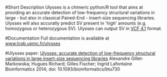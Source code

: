 #Short Description
Ulysses is a chimeric python/R tool that aims at  providing an accurate detection of low-frequency structural variations in large - but also in classical Paired-End -  insert-size sequencing libraries. Ulysses will also accuratly predict SV present in 'high' amounts (e.g. homozygous or heterozygous SV). Ulysses can output SV in [VCF 4.1](http://samtools.github.io/hts-specs/VCFv4.1.pdf) format.


#Documentation
Full documentation is available at www.lcqb.upmc.fr/ulysses 



#Ulysses paper:
[Ulysses: accurate detection of low-frequency structural variations in large insert-size sequencing libraries](http://bioinformatics.oxfordjournals.org/content/early/2014/11/27/bioinformatics.btu730.full?keytype=ref&%2520ijkey=fiLPQEO731TMaNt)
Alexandre Gillet-Markowska; Hugues Richard; Gilles Fischer; Ingrid Lafontaine
Bioinformatics 2014;
doi: 10.1093/bioinformatics/btu730



